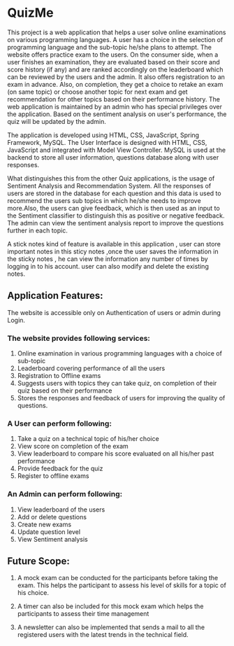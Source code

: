 # QuizMe

This project is a web application that helps a user solve online examinations on various programming languages. 
A user has a choice in the selection of programming language and the sub-topic he/she plans to attempt. 
The website offers practice exam to the users. On the consumer side, when a user finishes an examination, 
they are evaluated based on their score and score history (if any) and are ranked accordingly on the leaderboard 
which can be reviewed by the users and the admin. It also offers registration to an exam in advance. Also, on completion, 
they get a choice to retake an exam (on same topic) or 
choose another topic for next exam and get recommendation for other topics based on their performance history. 
The web application is maintained by an admin who has special privileges over the application. 
Based on the sentiment analysis on user's performance, the quiz will be updated by the admin. 

The application is developed using HTML, CSS, JavaScript, Spring Framework, MySQL. The User Interface is designed with HTML, CSS, 
JavaScript and integrated with Model View Controller. MySQL is used at the backend to store all user information, questions database 
along with user responses.

What distinguishes this from the other Quiz applications, is the usage of Sentiment Analysis and Recommendation System. 
All the responses of users are stored in the database for each question and this data is used to recommend the users sub topics 
in which he/she needs to improve more.Also, the users can give feedback, which is then used as an input to 
the Sentiment classifier to distinguish this as positive or negative feedback. The admin can view the sentiment analysis report to 
improve the questions further in each topic.

A stick notes kind of feature is available in this application , user can store important notes in this sticy notes ,once 
the user saves the information in the sticky notes , he can view the information any number of times by logging in to his account.
user can also modify and delete the existing notes.

## Application Features:

The website is accessible only on Authentication of users or admin during Login.

### The website provides following services:

1.	Online examination in various programming languages with a choice of sub-topic
2.	Leaderboard covering performance of all the users 
3.	Registration to Offline exams
4.	Suggests users with topics they can take quiz, on completion of their quiz based on their performance
5.	Stores the responses and feedback of users for improving the quality of questions.

### A User can perform following:
1.	Take a quiz on a technical topic of his/her choice
2.	View score on completion of the exam
3.	View leaderboard to compare his score evaluated on all his/her past performance
4.	Provide feedback for the quiz
5.	Register to offline exams

### An Admin can perform following:
1.	View leaderboard of the users
2.	Add or delete questions
3.	Create new exams
4.	Update question level
5.	View Sentiment analysis

## Future Scope:

1. A mock exam can be conducted for the participants before taking the exam. 
   This helps the participant to assess his level of skills for a topic of his choice.

2. A timer can also be included for this mock exam which helps the participants to assess their time management

3. A newsletter can also be implemented that sends a mail to all the registered users with the latest trends in the technical field.
